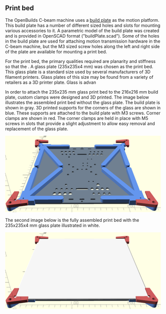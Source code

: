 ## Print bed

The OpenBuilds C-beam machine uses a [build plate](https://openbuildspartstore.com/build-plate/) as the motion platform. This build plate has a number of different sized holes and slots for mounting various accessories to it. A parametric model of the build plate was created and is provided in OpenSCAD format ("buildPlate.scad"). Some of the holes in the build plate are used for attaching motion transmission hardware in the C-beam machine, but the M3 sized screw holes along the left and right side of the plate are available for mounting a print bed.

For the print bed, the primary qualities required are planarity and stiffness so that the . A glass plate (235x235x4 mm) was chosen as the print bed. This glass plate is a standard size used by several manufacturers of 3D filament printers. Glass plates of this size may be found from a variety of retailers as a 3D printer plate. Glass is advan

In order to attach the 235x235 mm glass print bed to the 216x216 mm build plate, custom clamps were designed and 3D printed. The image below illustrates the assembled print bed without the glass plate. The build plate is shown in gray. 3D printed supports for the corners of the glass are shown in blue. These supports are attached to the build plate with M3 screws. Corner clamps are shown in red. The corner clamps are held in place with M5 screws in slots that provide a slight adjustment to allow easy removal and replacement of the glass plate.

![assembled print bed without glass](https://github.com/matthew-yates/NanodropPrinter/blob/main/images/printBed1.png)

The second image below is the fully assembled print bed with the 235x235x4 mm glass plate illustrated in white.

![assembled printe bed with glass](https://github.com/matthew-yates/NanodropPrinter/blob/main/images/printBed2.png)
